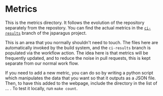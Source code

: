 # Metrics

This is the metrics directory. It follows the evolution of the repository separately from the
repostory. You can find the actual metrics in the
[`ci-results`](https://github.com/mozilla-spidermonkey/jsparagus/tree/ci-results) branch of the jsparagus project.

This is an area that you normally shouldn't need to touch. The files here are automatically invoked
by the build system, and the `ci-results` branch is populated via the workflow action. The idea here
is that metrics will be frequently updated, and to reduce the noise in pull requests, this is kept
separate from our normal work flow.

If you need to add a new metric, you can do so by writing a python script which manipulates the data
that you want so that it outputs as a JSON file. Then, to have this added to the webpage, include
the directory in the list of ... . To test it locally, run `make count`.
